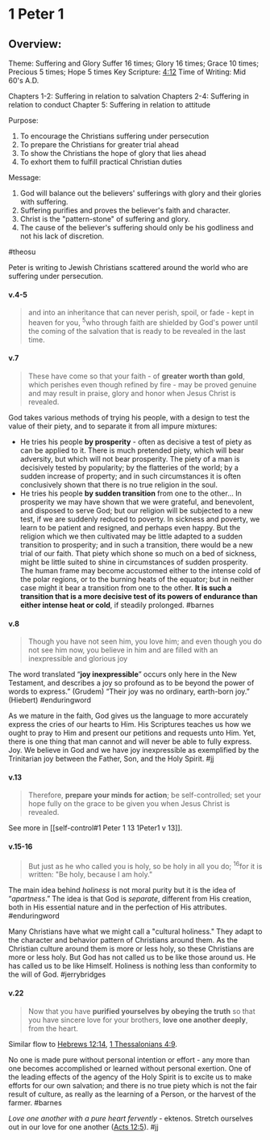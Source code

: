 # 1 Peter 1

## Overview:
Theme: Suffering and Glory
Suffer 16 times; Glory 16 times; Grace 10 times; Precious 5 times; Hope 5 times
Key Scripture: [4:12](1Peter4#v.12-13)
Time of Writing: Mid 60's A.D.

Chapters 1-2: Suffering in relation to salvation
Chapters 2-4: Suffering in relation to conduct
Chapter 5: Suffering in relation to attitude

Purpose:
1. To encourage the Christians suffering under persecution
2. To prepare the Christians for greater trial ahead
3. To show the Christians the hope of glory that lies ahead
4. To exhort them to fulfill practical Christian duties

Message:
1. God will balance out the believers' sufferings with glory and their glories with suffering.
2. Suffering purifies and proves the believer's faith and character.
3. Christ is the "pattern-stone" of suffering and glory.
4. The cause of the believer's suffering should only be his godliness and not his lack of discretion.

#theosu 

Peter is writing to Jewish Christians scattered around the world who are suffering under persecution.

#### v.4-5
>and into an inheritance that can never perish, spoil, or fade - kept in heaven for you, <sup>5</sup>who through faith are shielded by God's power until the coming of the salvation that is ready to be revealed in the last time.

#### v.7
>These have come so that your faith - of **greater worth than gold**, which perishes even though refined by fire - may be proved genuine and may result in praise, glory and honor when Jesus Christ is revealed.

God takes various methods of trying his people, with a design to test the value of their piety, and to separate it from all impure mixtures:

- He tries his people **by prosperity** - often as decisive a test of piety as can be applied to it. There is much pretended piety, which will bear adversity, but which will not bear prosperity. The piety of a man is decisively tested by popularity; by the flatteries of the world; by a sudden increase of property; and in such circumstances it is often conclusively shown that there is no true religion in the soul.
- He tries his people **by sudden transition** from one to the other... In prosperity we may have shown that we were grateful, and benevolent, and disposed to serve God; but our religion will be subjected to a new test, if we are suddenly reduced to poverty. In sickness and poverty, we learn to be patient and resigned, and perhaps even happy. But the religion which we then cultivated may be little adapted to a sudden transition to prosperity; and in such a transition, there would be a new trial of our faith. That piety which shone so much on a bed of sickness, might be little suited to shine in circumstances of sudden prosperity. The human frame may become accustomed either to the intense cold of the polar regions, or to the burning heats of the equator; but in neither case might it bear a transition from one to the other. **It is such a transition that is a more decisive test of its powers of endurance than either intense heat or cold**, if steadily prolonged.
#barnes 

#### v.8
>Though you have not seen him, you love him; and even though you do not see him now, you believe in him and are filled with an inexpressible and glorious joy

The word translated “**joy inexpressible**” occurs only here in the New Testament, and describes a joy so profound as to be beyond the power of words to express.” (Grudem) “Their joy was no ordinary, earth-born joy.” (Hiebert)
#enduringword 

As we mature in the faith, God gives us the language to more accurately express the cries of our hearts to Him. His Scriptures teaches us how we ought to pray to Him and present our petitions and requests unto Him. Yet, there is one thing that man cannot and will never be able to fully express. Joy. We believe in God and we have joy inexpressible as exemplified by the Trinitarian joy between the Father, Son, and the Holy Spirit.
#jj 

#### v.13
>Therefore, **prepare your minds for action**; be self-controlled; set your hope fully on the grace to be given you when Jesus Christ is revealed. 

See more in [[self-control#1 Peter 1 13 1Peter1 v 13]].

#### v.15-16
>But just as he who called you is holy, so be holy in all you do; <sup>16</sup>for it is written: "Be holy, because I am holy."

The main idea behind _holiness_ is not moral purity but it is the idea of “_apartness_.” The idea is that God is _separate_, different from His creation, both in His essential nature and in the perfection of His attributes.
#enduringword 

Many Christians have what we might call a "cultural holiness." They adapt to the character and behavior pattern of Christians around them. As the Christian culture around them is more or less holy, so these Christians are more or less holy. But God has not called us to be like those around us. He has called us to be like Himself. Holiness is nothing less than conformity to the will of God.
#jerrybridges


#### v.22
>Now that you have **purified yourselves by obeying the truth** so that you have sincere love for your brothers, **love one another deeply**, from the heart.

Similar flow to [Hebrews 12:14](Hebrews12#v.14), [1 Thessalonians 4:9](1Thess4#v.9).

No one is made pure without personal intention or effort - any more than one becomes accomplished or learned without personal exertion. One of the leading effects of the agency of the Holy Spirit is to excite us to make efforts for our own salvation; and there is no true piety which is not the fair result of culture, as really as the learning of a Person, or the harvest of the farmer.
#barnes 

*Love one another with a pure heart fervently* - ektenos. Stretch ourselves out in our love for one another ([Acts 12:5](Acts12#v.5)).
#jj 